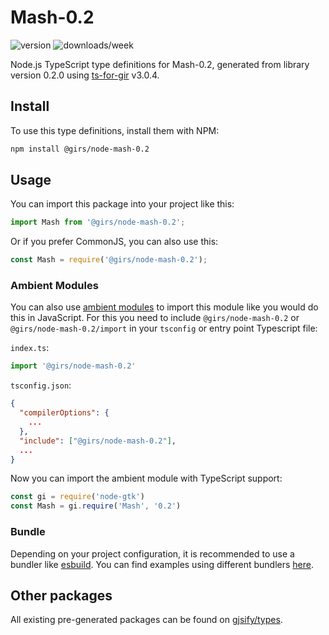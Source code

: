 
# Mash-0.2

![version](https://img.shields.io/npm/v/@girs/node-mash-0.2)
![downloads/week](https://img.shields.io/npm/dw/@girs/node-mash-0.2)


Node.js TypeScript type definitions for Mash-0.2, generated from library version 0.2.0 using [ts-for-gir](https://github.com/gjsify/ts-for-gir) v3.0.4.


## Install

To use this type definitions, install them with NPM:
```bash
npm install @girs/node-mash-0.2
```

## Usage

You can import this package into your project like this:
```ts
import Mash from '@girs/node-mash-0.2';
```

Or if you prefer CommonJS, you can also use this:
```ts
const Mash = require('@girs/node-mash-0.2');
```

### Ambient Modules

You can also use [ambient modules](https://github.com/gjsify/ts-for-gir/tree/main/packages/cli#ambient-modules) to import this module like you would do this in JavaScript.
For this you need to include `@girs/node-mash-0.2` or `@girs/node-mash-0.2/import` in your `tsconfig` or entry point Typescript file:

`index.ts`:
```ts
import '@girs/node-mash-0.2'
```

`tsconfig.json`:
```json
{
  "compilerOptions": {
    ...
  },
  "include": ["@girs/node-mash-0.2"],
  ...
}
```

Now you can import the ambient module with TypeScript support: 

```ts
const gi = require('node-gtk')
const Mash = gi.require('Mash', '0.2')
```


### Bundle

Depending on your project configuration, it is recommended to use a bundler like [esbuild](https://esbuild.github.io/). You can find examples using different bundlers [here](https://github.com/gjsify/ts-for-gir/tree/main/examples).

## Other packages

All existing pre-generated packages can be found on [gjsify/types](https://github.com/gjsify/types).

